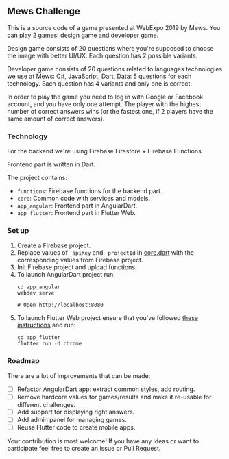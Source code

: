 ## Mews Challenge

This is a source code of a game presented at WebExpo 2019 by Mews. You can play 2 games: design game and developer game.

Design game consists of 20 questions where you're supposed to choose the image with better UI/UX. Each question has 2 possible variants.

Developer game consists of 20 questions related to languages technologies we use at Mews: C#, JavaScript, Dart, Data: 5 questions for each technology. Each question has 4 variants and only one is correct.

In order to play the game you need to log in with Google or Facebook account, and you have only one attempt. The player with the highest number of correct answers wins (or the fastest one, if 2 players have the same amount of correct answers).

### Technology

For the backend we're using Firebase Firestore + Firebase Functions.

Frontend part is written in Dart.

The project contains:

- `functions`: Firebase functions for the backend part.
- `core`: Common code with services and models.
- `app_angular`: Frontend part in AngularDart.
- `app_flutter`: Frontend part in Flutter Web.

### Set up

1. Create a Firebase project.
2. Replace values of `_apiKey` and `_projectId` in [core.dart](core/lib/core.dart) with the corresponding values from Firebase project.
3. Init Firebase project and upload functions.
4. To launch AngularDart project run:
    ```shell script
    cd app_angular
    webdev serve
    
    # Open http://localhost:8080
    ```
5. To launch Flutter Web project ensure that you've followed [these instructions](https://flutter.dev/docs/get-started/web) and run:
    ```shell script
    cd app_flutter
    flutter run -d chrome
    ```

### Roadmap

There are a lot of improvements that can be made:

- [ ] Refactor AngularDart app: extract common styles, add routing.
- [ ] Remove hardcore values for games/results and make it re-usable for different challenges.
- [ ] Add support for displaying right answers.
- [ ] Add admin panel for managing games.
- [ ] Reuse Flutter code to create mobile apps.

Your contribution is most welcome! If you have any ideas or want to participate feel free to create an issue or Pull Request.
